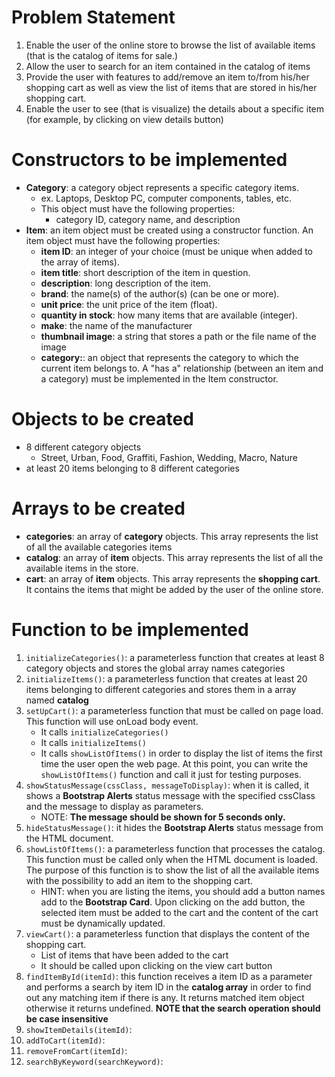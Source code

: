 <!-- TODO:  -->
# Problem Statement
1. Enable the user of the online store to browse the list of available items (that is the catalog of items for sale.)
2. Allow the user to search for an item contained in the catalog of items
3. Provide the user with features to add/remove an item to/from his/her shopping cart as well as view the list of items that are stored in his/her shopping cart.
4. Enable the user to see (that is visualize) the details about a specific item (for example, by clicking on view details button)

# Constructors to be implemented
- **Category**: a category object represents a specific category items.
  - ex. Laptops, Desktop PC, computer components, tables, etc.
  - This object must have the following properties:
    - category ID, category name, and description
- **Item**: an item object must be created using a constructor function. An item object must have the following properties:
  - **item ID**: an integer of your choice (must be unique when added to the array of items).
  - **item title**: short description of the item in question.
  - **description**: long description of the item.
  - **brand**: the name(s) of the author(s) (can be one or more).
  - **unit price**: the unit price of the item (float).
  - **quantity in stock**: how many items that are available (integer).
  - **make**: the name of the manufacturer
  - **thumbnail image**: a string that stores a path or the file name of the image
  - **category:**: an object that represents the category to which the current item belongs to. A "has a" relationship (between an item and a category) must be implemented in the Item constructor.

# Objects to be created
- 8 different category objects
  - Street, Urban, Food, Graffiti, Fashion, Wedding, Macro, Nature
- at least 20 items belonging to 8 different categories

# Arrays to be created
- **categories**: an array of **category** objects. This array represents the list of all the available categories items
- **catalog**: an array of **item** objects. This array represents the list of all the available items in the store.
- **cart**: an array of **item** objects. This array represents the **shopping cart**. It contains the items that might be added by the user of the online store.

# Function to be implemented
1. `initializeCategories()`: a parameterless function that creates at least 8 category objects and stores the global array names categories
2. `initializeItems()`: a parameterless function that creates at least 20 items belonging to different categories and stores them in a array named **catalog** 
3. `setUpCart()`: a parameterless function that must be called on page load. This function will use onLoad body event.
   - It calls `initializeCategories()`
   - It calls `initializeItems()`
   - It calls `showListOfItems()` in order to display the list of items the first time the user open the web page. At this point, you can write the `showListOfItems()` function and call it just for testing purposes.
4. `showStatusMessage(cssClass, messageToDisplay)`: when it is called, it shows a **Bootstrap Alerts** status message with the specified cssClass and the message to display as parameters.
   - NOTE: **The message should be shown for 5 seconds only.**
5. `hideStatusMessage()`: it hides the **Bootstrap Alerts** status message from the HTML document.
6. `showListOfItems()`: a parameterless function that processes the catalog. This function must be called only when the HTML document is loaded. The purpose of this function is to show the list of all the available items with the possibility to add an item to the shopping cart.
   -  HINT: when you are listing the items, you should add a button names add to the **Bootstrap Card**. Upon clicking on the add button, the selected item must be added to the cart and the content of the cart must be dynamically updated.
7. `viewCart()`: a parameterless function that displays the content of the shopping cart.
   -  List of items that have been added to the cart
   -  It should be called upon clicking on the view cart button
8. `findItemById(itemId)`: this function receives a item ID as a parameter and performs a search by item ID in the **catalog array** in order to find out any matching item if there is any. It returns matched item object otherwise it returns undefined. **NOTE that the search operation should be case insensitive**
9.  `showItemDetails(itemId)`:
10. `addToCart(itemId)`:
11. `removeFromCart(itemId)`:
12. `searchByKeyword(searchKeyword)`: